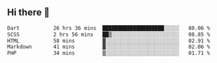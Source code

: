 ## Hi there 👋
 <!--START_SECTION:waka-->

```txt
Dart           26 hrs 36 mins  ████████████████████░░░░░   80.06 %
SCSS           2 hrs 56 mins   ██▒░░░░░░░░░░░░░░░░░░░░░░   08.85 %
HTML           58 mins         ▓░░░░░░░░░░░░░░░░░░░░░░░░   02.91 %
Markdown       41 mins         ▓░░░░░░░░░░░░░░░░░░░░░░░░   02.06 %
PHP            34 mins         ▒░░░░░░░░░░░░░░░░░░░░░░░░   01.71 %
```

<!--END_SECTION:waka-->
